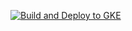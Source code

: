 [![Build and Deploy to GKE](https://github.com/Frosty92k/Tryme/actions/workflows/google.yml/badge.svg?event=create)](https://github.com/Frosty92k/Tryme/actions/workflows/google.yml)
